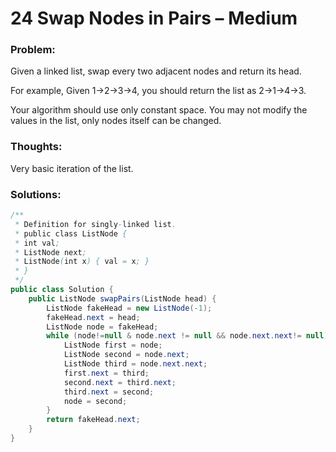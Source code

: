 # 24 Swap Nodes in Pairs – Medium


### Problem:



Given a linked list, swap every two adjacent nodes and return its head.

For example,
Given 1->2->3->4, you should return the list as 2->1->4->3.

Your algorithm should use only constant space. You may not modify the values in the list, only nodes itself can be changed.


### Thoughts:



Very basic iteration of the list.

### Solutions:



```java
/**
 * Definition for singly-linked list.
 * public class ListNode {
 * int val;
 * ListNode next;
 * ListNode(int x) { val = x; }
 * }
 */
public class Solution {
    public ListNode swapPairs(ListNode head) {
        ListNode fakeHead = new ListNode(-1);
        fakeHead.next = head;
        ListNode node = fakeHead;
        while (node!=null & node.next != null && node.next.next!= null){
            ListNode first = node;
            ListNode second = node.next;
            ListNode third = node.next.next;
            first.next = third;
            second.next = third.next;
            third.next = second;
            node = second;
        }
        return fakeHead.next;
    }
}
```